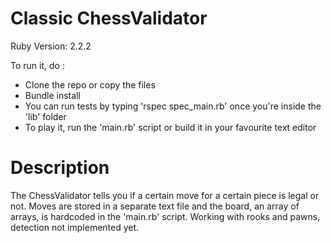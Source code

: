 Classic ChessValidator
======================

Ruby Version: 2.2.2

To run it, do :
- Clone the repo or copy the files
- Bundle install
- You can run tests by typing 'rspec spec_main.rb' once you're inside the 'lib' folder
- To play it, run the 'main.rb' script or build it in your favourite text editor


Description
===========

The ChessValidator tells you if a certain move for a certain piece is legal or not.
Moves are stored in a separate text file and the board, an array of arrays, is hardcoded in the 'main.rb' script.
Working with rooks and pawns, detection not implemented yet.
